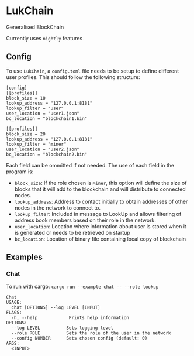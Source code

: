 # LukChain

Generalised BlockChain

Currently uses `nightly` features

## Config

To use `LukChain`, a `config.toml` file needs to be setup to define different user profiles.
This should follow the following structure:

```
[config]
[[profiles]]
block_size = 10
lookup_address = "127.0.0.1:8181"
lookup_filter = "user"
user_location = "user1.json"
bc_location = "blockchain1.bin"

[[profiles]]
block_size = 20
lookup_address = "127.0.0.1:8181"
lookup_filter = "miner"
user_location = "user2.json"
bc_location = "blockchain2.bin"
```

Each field can be ommitted if not needed. The use of each field in the program is:

- `block_size`: If the role chosen is `Miner`, this option will define the size of blocks that it will add to the blockchain and will distribute to connected nodes.
- `lookup_address`: Address to contact initially to obtain addresses of other nodes in the network to connect to.
- `lookup_filter`: Included in message to LookUp and allows filtering of address book members based on their role in the network.
- `user_location`: Location where information about user is stored when it is generated or needs to be retrieved on startup
- `bc_location`: Location of binary file containing local copy of blockchain

## Examples

### Chat

To run with cargo: `cargo run --example chat -- --role lookup `

```
Chat
USAGE:
  chat [OPTIONS] --log LEVEL [INPUT]
FLAGS:
  -h, --help            Prints help information
OPTIONS:
  --log LEVEL          Sets logging level
  --role ROLE          Sets the role of the user in the network
  --config NUMBER      Sets chosen config (default: 0)
ARGS:
  <INPUT>
```
